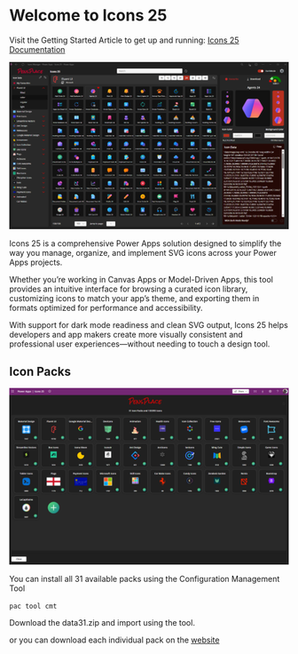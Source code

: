 # Welcome to Icons 25 

Visit the Getting Started Article to get up and running:
[Icons 25 Documentation](https://pensplace.co.uk/index.php/docs/icons-25/getting-started/)

![Home Screen](/Assets/homeScreen.png)

Icons 25 is a comprehensive Power Apps solution designed to simplify the way you manage, organize, and implement SVG icons across your Power Apps projects.

Whether you’re working in Canvas Apps or Model-Driven Apps, this tool provides an intuitive interface for browsing a curated icon library, customizing icons to match your app’s theme, and exporting them in formats optimized for performance and accessibility.

With support for dark mode readiness and clean SVG output, Icons 25 helps developers and app makers create more visually consistent and professional user experiences—without needing to touch a design tool.




## Icon Packs

![Icon Packs](/Assets/iconPacksScreen31.png)

You can install all 31 available packs using the Configuration Management Tool

```pac tool cmt```

Download the data31.zip and import using the tool.

or you can download each individual pack on the [website](https://pensplace.co.uk/index.php/icons-25/)














